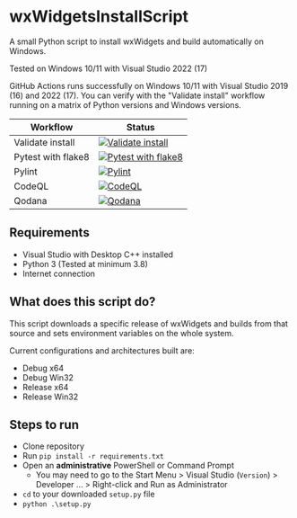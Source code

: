 # wxWidgetsInstallScript

A small Python script to install wxWidgets and build automatically on Windows.

Tested on Windows 10/11 with Visual Studio 2022 (17)

GitHub Actions runs successfully on Windows 10/11 with Visual Studio 2019 (16) and 2022 (17). You can verify with the "Validate install" workflow running on a matrix of Python versions and Windows versions.

| Workflow           | Status                                                                                                                                                                                                                                        |
| ------------------ | --------------------------------------------------------------------------------------------------------------------------------------------------------------------------------------------------------------------------------------------- |
| Validate install   | [![Validate install](https://github.com/garrettsummerfi3ld/wxWidgetsInstallScript/actions/workflows/validate-win.yml/badge.svg)](https://github.com/garrettsummerfi3ld/wxWidgetsInstallScript/actions/workflows/validate-win.yml)             |
| Pytest with flake8 | [![Pytest with flake8](https://github.com/garrettsummerfi3ld/wxWidgetsInstallScript/actions/workflows/test.yml/badge.svg)](https://github.com/garrettsummerfi3ld/wxWidgetsInstallScript/actions/workflows/test.yml)                           |
| Pylint             | [![Pylint](https://github.com/garrettsummerfi3ld/wxWidgetsInstallScript/actions/workflows/pylint.yml/badge.svg)](https://github.com/garrettsummerfi3ld/wxWidgetsInstallScript/actions/workflows/pylint.yml)                                   |
| CodeQL             | [![CodeQL](https://github.com/garrettsummerfi3ld/wxWidgetsInstallScript/actions/workflows/github-code-scanning/codeql/badge.svg)](https://github.com/garrettsummerfi3ld/wxWidgetsInstallScript/actions/workflows/github-code-scanning/codeql) |
| Qodana             | [![Qodana](https://github.com/garrettsummerfi3ld/wxWidgetsInstallScript/actions/workflows/qodana.yml/badge.svg)](https://github.com/garrettsummerfi3ld/wxWidgetsInstallScript/actions/workflows/qodana.yml)                                   |

## Requirements

- Visual Studio with Desktop C++ installed
- Python 3 (Tested at minimum 3.8)
- Internet connection

## What does this script do?

This script downloads a specific release of wxWidgets and builds from that source and sets environment variables on the whole system.

Current configurations and architectures built are:

- Debug x64
- Debug Win32
- Release x64
- Release Win32

## Steps to run

- Clone repository
- Run `pip install -r requirements.txt`
- Open an **administrative** PowerShell or Command Prompt
  - You may need to go to the Start Menu > Visual Studio (`Version`) > Developer ... > Right-click and Run as Administrator
- `cd` to your downloaded `setup.py` file
- `python .\setup.py`
